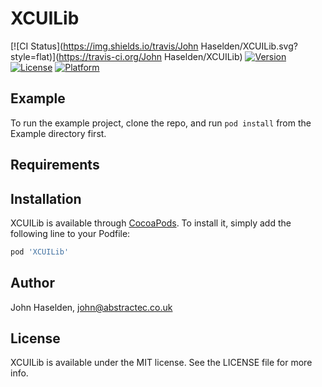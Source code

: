 # XCUILib

[![CI Status](https://img.shields.io/travis/John Haselden/XCUILib.svg?style=flat)](https://travis-ci.org/John Haselden/XCUILib)
[![Version](https://img.shields.io/cocoapods/v/XCUILib.svg?style=flat)](https://cocoapods.org/pods/XCUILib)
[![License](https://img.shields.io/cocoapods/l/XCUILib.svg?style=flat)](https://cocoapods.org/pods/XCUILib)
[![Platform](https://img.shields.io/cocoapods/p/XCUILib.svg?style=flat)](https://cocoapods.org/pods/XCUILib)

## Example

To run the example project, clone the repo, and run `pod install` from the Example directory first.

## Requirements

## Installation

XCUILib is available through [CocoaPods](https://cocoapods.org). To install
it, simply add the following line to your Podfile:

```ruby
pod 'XCUILib'
```

## Author

John Haselden, john@abstractec.co.uk

## License

XCUILib is available under the MIT license. See the LICENSE file for more info.
